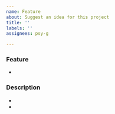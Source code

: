 ```yaml
---
name: Feature
about: Suggest an idea for this project
title: ''
labels: ''
assignees: psy-g

---
```


### Feature
- 

### Description
- 
-
